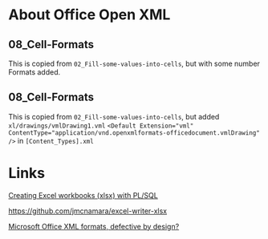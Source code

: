 # About Office Open XML

## 08_Cell-Formats

This is copied from `02_Fill-some-values-into-cells`, but with some number Formats added.

## 08_Cell-Formats

This is copied from `02_Fill-some-values-into-cells`, but added `xl/drawings/vmlDrawing1.vml`
`<Default Extension="vml" ContentType="application/vnd.openxmlformats-officedocument.vmlDrawing" />` in `[Content_Types].xml`



# Links

[Creating Excel workbooks (xlsx) with PL/SQL](https://github.com/ReneNyffenegger/xlsx_writer-Oracle)

https://github.com/jmcnamara/excel-writer-xlsx

[Microsoft Office XML formats, defective by design?](http://www.codeproject.com/Articles/20246/Microsoft-Office-XML-formats-Defective-by-design)


